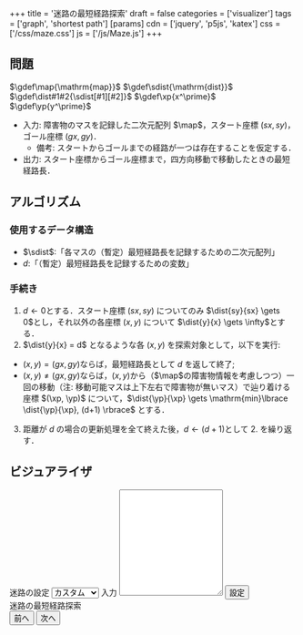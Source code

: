 +++
title = '迷路の最短経路探索'
draft = false
categories = ['visualizer']
tags = ['graph', 'shortest path']
[params]
    cdn = ['jquery', 'p5js', 'katex']
    css = ['/css/maze.css']
    js = ['/js/Maze.js']
+++

## 問題

$\gdef\map{\mathrm{map}}$
$\gdef\sdist{\mathrm{dist}}$
$\gdef\dist#1#2{\sdist[#1][#2]}$
$\gdef\xp{x^\prime}$
$\gdef\yp{y^\prime}$

* 入力: 障害物のマスを記録した二次元配列 $\map$，スタート座標 $(sx, sy)$，ゴール座標 $(gx, gy)$．
    * 備考: スタートからゴールまでの経路が一つは存在することを仮定する．
* 出力: スタート座標からゴール座標まで，四方向移動で移動したときの最短経路長．

## アルゴリズム

### 使用するデータ構造

* $\sdist$:「各マスの（暫定）最短経路長を記録するための二次元配列」
* $d$:「（暫定）最短経路長を記録するための変数」

### 手続き

1. $d \gets 0$とする．スタート座標 $(sx, sy)$ についてのみ $\dist{sy}{sx} \gets 0$とし，それ以外の各座標 $(x, y)$ について $\dist{y}{x} \gets \infty$とする．
2. $\dist{y}{x} = d$ となるような各 $(x, y)$ を探索対象として，以下を実行:
  * $(x, y) = (gx, gy)$ならば，最短経路長として $d$ を返して終了;
  * $(x, y) \neq (gx, gy)$ならば，$(x, y)$から（$\map$の障害物情報を考慮しつつ）一回の移動（注: 移動可能マスは上下左右で障害物が無いマス）で辿り着ける座標 $(\xp, \yp)$ について，$\dist{\yp}{\xp} \gets \mathrm{min}\lbrace \dist{\yp}{\xp}, (d+1) \rbrace$ とする．
3. 距離が $d$ の場合の更新処理を全て終えた後，$d \gets (d+1)$として 2. を繰り返す．

## ビジュアライザ

<div class="container">
  <div>
    <label for="setting">迷路の設定</label>
    <select class="alg-select mb-1" name="setting" id="maze-select">
      <option value="0">カスタム</option>
      <option value="1">サンプル1</option>
      <option value="2">サンプル2</option>
      <option value="3">サンプル3</option>
    </select>
    <label>入力</label>
    <textarea class="w-full" rows="12" id="maze-input"></textarea>
    <button class="alg-btn" id="maze-load">設定</button>
  </div>
  <div>
    <label>迷路の最短経路探索</label>
    <div class="mb-1" id="canvas-hole"></div>
    <div class="text-center">
      <button class="alg-btn" id="prev">前へ</button>
      <button class="alg-btn" id="next">次へ</button>
    </div>
  </div>
</div>
